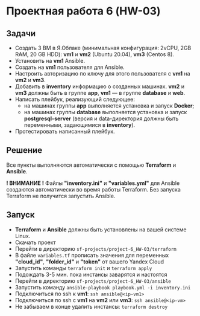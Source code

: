 # Проектная работа 6 (HW-03)

## Задачи

- Создать 3 ВМ в Я.Облаке (минимальная конфигурация: 2vCPU, 2GB RAM, 20 GB HDD): **vm1** и **vm2** (Ubuntu 20.04), **vm3** (Centos 8).
- Установить на **vm1** Ansible.
- Создать на **vm1** пользователя для Ansible.
- Настроить авторизацию по ключу для этого пользователя с **vm1** на **vm2** и **vm3**.
- Добавить в **inventory** информацию о созданных машинах. **vm2** и **vm3** должны быть в группе **app**, **vm1** — в группе **database** и **web**.
- Написать плейбук, реализующий следующее:
   - на машинах группы **app** выполняется установка и запуск **Docker**;
   - на машинах группы **database** выполняется установка и запуск **postgresql-server** (версия и data-директория должны быть переменными, задающимися в **inventory**).
- Протестировать написанный плейбук.


## Решение

Все пункты выполняются автоматически с помощью **Terraform** и **Ansible**.

**! ВНИМАНИЕ !** Файлы **"inventory.ini"** и **"variables.yml"** для Ansible создаются автоматически во время работы Terraform. Без запуска Terraform не получится запустить Ansible.


## Запуск

- **Terraform** и **Ansible** должны быть установлены на вашей системе Linux.
- Скачать проект
- Перейти в директорию `sf-projects/project-6_HW-03/terraform`
- В файле `variables.tf` прописать значения для переменных **"cloud_id"**, **"folder_id"** и **"token"** от вашего Yandex Cloud
- Запустить команды `terraform init` и `terraform apply`
- Подождать 3-5 мин. пока инстансы заварятся и настоятся
- Перейти в директорию `sf-projects/project-6_HW-03/ansible`
- Запустить команду `ansible-playbook playbook.yml -i inventory.ini`
- Подключиться по ssh к **vm1**: `ssh ansible@<ip-vm1>`
- Подключиться по ssh с **vm1** на **vm2** или **vm3**: `ssh ansible@<ip-vm>`
- Не забываем в конце удалить инстансы: `terraform destroy`
